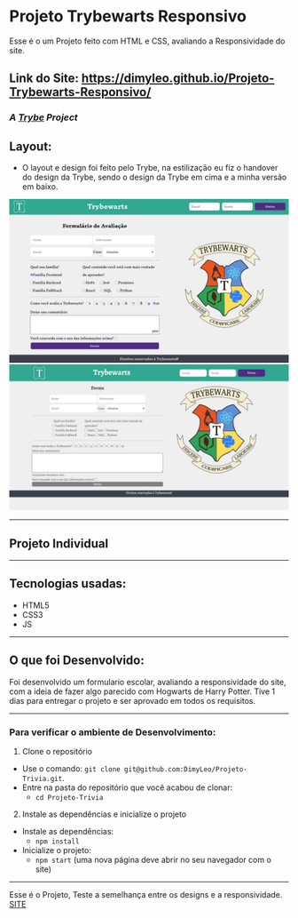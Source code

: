 # Projeto Trybewarts Responsivo
Esse é o um Projeto feito com HTML e CSS, avaliando a Responsividade do site.

## Link do Site: https://dimyleo.github.io/Projeto-Trybewarts-Responsivo/

### _A [Trybe](https://www.betrybe.com/) Project_

## Layout:
  
  - O layout e design foi feito pelo Trybe, na estilização eu fiz o handover do design da Trybe, sendo o design da Trybe em cima e a minha versão em baixo.

  <img src='/pagina-principal.png' alt='trybe-projeto' /> <img src='/TrybeWarts.jpg' alt='meu-projeto' />
  
---
## Projeto Individual
---
## Tecnologias usadas:

  - HTML5
  - CSS3
  - JS

---
## O que foi Desenvolvido:

Foi desenvolvido um formulario escolar, avaliando a responsividade do site, com a ideia de fazer algo parecido com Hogwarts de Harry Potter.
Tive 1 dias para entregar o projeto e ser aprovado em todos os requisitos.

---
### Para verificar o ambiente de Desenvolvimento:

1. Clone o repositório

- Use o comando: `git clone git@github.com:DimyLeo/Projeto-Trivia.git`.
- Entre na pasta do repositório que você acabou de clonar:
  - `cd Projeto-Trivia`

2. Instale as dependências e inicialize o projeto

- Instale as dependências:
  - `npm install`
- Inicialize o projeto:
  - `npm start` (uma nova página deve abrir no seu navegador com o site)
---

Esse é o Projeto, Teste a semelhança entre os designs e a responsividade. <a href='https://dimyleo.github.io/Projeto-Trybewarts-Responsivo/'>SITE</a>

